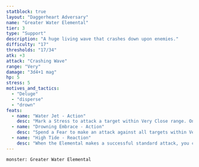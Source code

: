 ```yaml
---
statblock: true
layout: "Daggerheart Adversary"
name: "Greater Water Elemental"
tier: 3
type: "Support"
description: "A huge living wave that crashes down upon enemies."
difficulty: "17"
thresholds: "17/34"
atk: +3
attack: "Crashing Wave"
range: "Very"
damage: "3d4+1 mag"
hp: 5
stress: 5
motives_and_tactics:
  - "Deluge"
  - "disperse"
  - "drown"
feats:
  - name: "Water Jet - Action"
    desc: "Mark a Stress to attack a target within Very Close range. On a success, deal 2d4+7 physical damage and the target’s next action has disadvantage. On a failure, the target must mark a Stress."
  - name: "Drowning Embrace - Action"
    desc: "Spend a Fear to make an attack against all targets within Very Close range. Targets the Elemental succeeds against become Restrained and Vulnerable as they begin drowning. A target can break free, ending both conditions, with a successful Strength or Instinct Roll."
  - name: "High Tide - Reaction"
    desc: "When the Elemental makes a successful standard attack, you can mark a Stress to knock the target back to Close range."
---
```


```statblock
monster: Greater Water Elemental
```